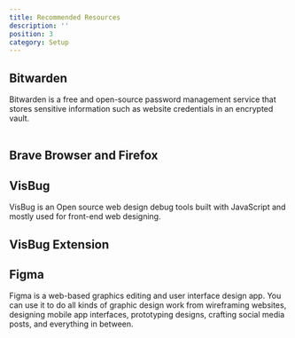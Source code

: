 ```yaml
---
title: Recommended Resources
description: ''
position: 3
category: Setup
---
```



## Bitwarden 
Bitwarden is a free and open-source password management service 
that stores sensitive information such as website credentials in an encrypted vault. 
<br></br>
<cta-button  link="https://vault.bitwarden.com/#/register" text="Sign Up" > </cta-button>

## Brave Browser and Firefox 
<cta-button  link="https://brave.com/download/" text="Brave Browser" > </cta-button> <cta-button  link="https://www.mozilla.org/en-US/firefox/new/" text="Download Firefox" > </cta-button>

## VisBug
VisBug is an Open source web design debug tools built with JavaScript and mostly used for front-end web designing.

## VisBug Extension

<cta-button  link="https://addons.mozilla.org/en-US/firefox/addon/visbug/" text="Firefox" > </cta-button> <cta-button  link="https://chrome.google.com/webstore/detail/visbug/cdockenadnadldjbbgcallicgledbeoc?hl=en" text="Chrome/Brave" > </cta-button> 



## Figma

Figma is a web-based graphics editing and user interface design app. 
You can use it to do all kinds of graphic design work from wireframing websites, 
designing mobile app interfaces, prototyping designs, crafting social media posts, and everything in between.
<br></br>
<cta-button  link="https://www.figma.com/education/" text="Claim Now!!!" > </cta-button> 

